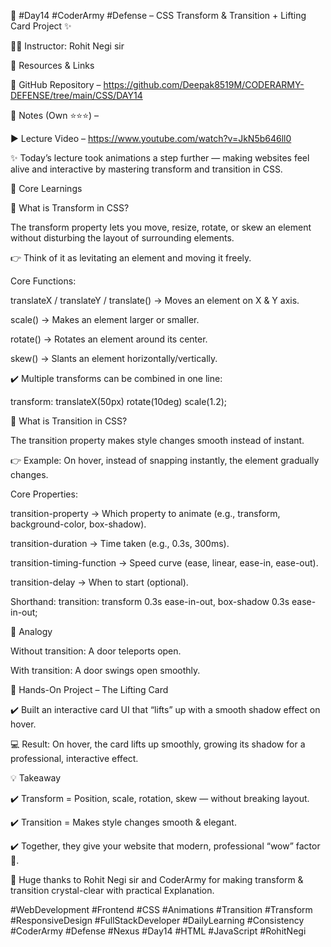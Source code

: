 🚀 #Day14 #CoderArmy #Defense – CSS Transform & Transition + Lifting Card Project ✨



👨‍🏫 Instructor: Rohit Negi sir

📂 Resources & Links

🔗 GitHub Repository – https://github.com/Deepak8519M/CODERARMY-DEFENSE/tree/main/CSS/DAY14

📒 Notes (Own ⭐⭐⭐) – 

▶️ Lecture Video – https://www.youtube.com/watch?v=JkN5b646ll0



✨ Today’s lecture took animations a step further — making websites feel alive and interactive by mastering transform and transition in CSS.



🔑 Core Learnings



📌 What is Transform in CSS?

The transform property lets you move, resize, rotate, or skew an element without disturbing the layout of surrounding elements.

👉 Think of it as levitating an element and moving it freely.



Core Functions:

translateX / translateY / translate() → Moves an element on X & Y axis.

scale() → Makes an element larger or smaller.

rotate() → Rotates an element around its center.

skew() → Slants an element horizontally/vertically.

✔️ Multiple transforms can be combined in one line:

transform: translateX(50px) rotate(10deg) scale(1.2);



📌 What is Transition in CSS?

The transition property makes style changes smooth instead of instant.



 👉 Example: On hover, instead of snapping instantly, the element gradually changes.

Core Properties:

transition-property → Which property to animate (e.g., transform, background-color, box-shadow).

transition-duration → Time taken (e.g., 0.3s, 300ms).

transition-timing-function → Speed curve (ease, linear, ease-in, ease-out).

transition-delay → When to start (optional).



Shorthand: transition: transform 0.3s ease-in-out, box-shadow 0.3s ease-in-out;



📌 Analogy

Without transition: A door teleports open.

With transition: A door swings open smoothly.



🎯 Hands-On Project – The Lifting Card

✔️ Built an interactive card UI that “lifts” up with a smooth shadow effect on hover.



💻 Result: On hover, the card lifts up smoothly, growing its shadow for a professional, interactive effect.



💡 Takeaway

✔️ Transform = Position, scale, rotation, skew — without breaking layout.

✔️ Transition = Makes style changes smooth & elegant.

✔️ Together, they give your website that modern, professional “wow” factor 🌟.



🙏 Huge thanks to Rohit Negi sir and CoderArmy for making transform & transition crystal-clear with practical Explanation.



#WebDevelopment #Frontend #CSS #Animations #Transition #Transform #ResponsiveDesign #FullStackDeveloper #DailyLearning #Consistency #CoderArmy #Defense #Nexus #Day14 #HTML #JavaScript #RohitNegi 
